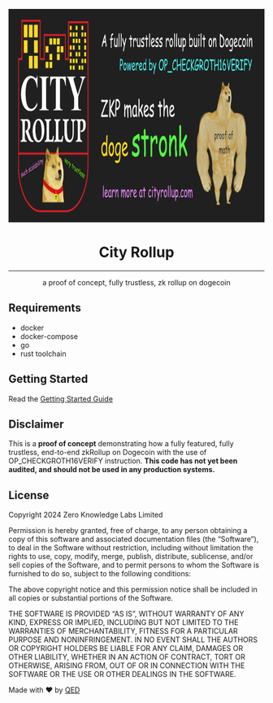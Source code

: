 <p align="center"><a href="https://cityrollup.com"><img src="static/github-banner.png" height="420" alt="City Rollup" /></a></p>

<h1 align="center">City Rollup</h1>

<hr/>
<p align="center">
  a proof of concept, fully trustless, zk rollup on dogecoin
</p>


## Requirements
- docker
- docker-compose
- go
- rust toolchain


## Getting Started
Read the [Getting Started Guide](https://cityrollup.com/docs/tutorial/getting_started)


## Disclaimer
This is a **proof of concept** demonstrating how a fully featured, fully trustless, end-to-end zkRollup on Dogecoin with the use of OP_CHECKGROTH16VERIFY instruction. 
**This code has not yet been audited, and should not be used in any production systems.**


## License
Copyright 2024 Zero Knowledge Labs Limited

Permission is hereby granted, free of charge, to any person obtaining a copy of this software and associated documentation files (the “Software”), to deal in the Software without restriction, including without limitation the rights to use, copy, modify, merge, publish, distribute, sublicense, and/or sell copies of the Software, and to permit persons to whom the Software is furnished to do so, subject to the following conditions:

The above copyright notice and this permission notice shall be included in all copies or substantial portions of the Software.

THE SOFTWARE IS PROVIDED “AS IS”, WITHOUT WARRANTY OF ANY KIND, EXPRESS OR IMPLIED, INCLUDING BUT NOT LIMITED TO THE WARRANTIES OF MERCHANTABILITY, FITNESS FOR A PARTICULAR PURPOSE AND NONINFRINGEMENT. IN NO EVENT SHALL THE AUTHORS OR COPYRIGHT HOLDERS BE LIABLE FOR ANY CLAIM, DAMAGES OR OTHER LIABILITY, WHETHER IN AN ACTION OF CONTRACT, TORT OR OTHERWISE, ARISING FROM, OUT OF OR IN CONNECTION WITH THE SOFTWARE OR THE USE OR OTHER DEALINGS IN THE SOFTWARE.


Made with ❤️ by <a href="https://qedprotocol.com">QED</a>
